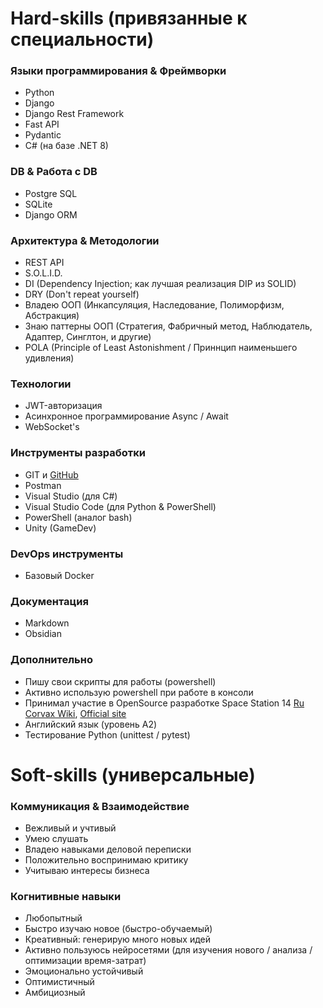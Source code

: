 # Hard-skills (привязанные к специальности)
### Языки программирования & Фреймворки
- Python
- Django
- Django Rest Framework
- Fast API
- Pydantic
- C# (на базе .NET 8)
### DB & Работа с DB
- Postgre SQL
- SQLite
- Django ORM
### Архитектура & Методологии
- REST API
- S.O.L.I.D.
- DI (Dependency Injection; как лучшая реализация DIP из SOLID)
- DRY (Don't repeat yourself)
- Владею ООП (Инкапсуляция, Наследование, Полиморфизм, Абстракция)
- Знаю паттерны ООП (Стратегия, Фабричный метод, Наблюдатель, Адаптер, Синглтон, и другие)
- POLA (Principle of Least Astonishment / Приннцип наименьшего удивления)
### Технологии
- JWT-авторизация
- Асинхронное программирование Async / Await
- WebSocket's
### Инструменты разработки
- GIT и [GitHub](https://github.com/SpyDev14)
- Postman
- Visual Studio (для C#)
- Visual Studio Code (для Python & PowerShell)
- PowerShell (аналог bash)
- Unity (GameDev)
### DevOps инструменты
- Базовый Docker
### Документация
- Markdown
- Obsidian
### Дополнительно
- Пишу свои скрипты для работы (powershell)
- Активно использую powershell при работе в консоли
- Принимал участие в OpenSource разработке Space Station 14 [Ru Corvax Wiki](https://station14.ru/wiki/Заглавная_страница), [Official site](https://spacestation14.com/)
- Английский язык (уровень A2)
- Тестирование Python (unittest / pytest)
# Soft-skills (универсальные)
### Коммуникация & Взаимодействие
- Вежливый и учтивый
- Умею слушать
- Владею навыками деловой переписки
- Положительно воспринимаю критику
- Учитываю интересы бизнеса
### Когнитивные навыки
- Любопытный
- Быстро изучаю новое (быстро-обучаемый)
- Креативный: генерирую много новых идей
- Активно пользуюсь нейросетями (для изучения нового / анализа / оптимизации время-затрат)
- Эмоционально устойчивый
- Оптимистичный
- Амбициозный
